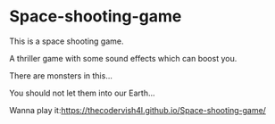 # Space-shooting-game

This is a space shooting game.

A thriller game with some sound effects which can boost you.

There are monsters in this...

You should not let them into our Earth...

Wanna play it:https://thecodervish4l.github.io/Space-shooting-game/
